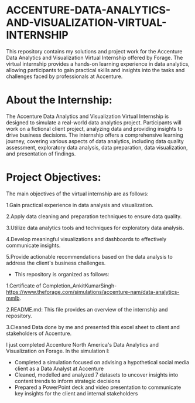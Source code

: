 # ACCENTURE-DATA-ANALYTICS-AND-VISUALIZATION-VIRTUAL-INTERNSHIP

This repository contains my solutions and project work for the Accenture Data Analytics and Visualization Virtual Internship offered by Forage. The virtual internship provides a hands-on learning experience in data analytics, allowing participants to gain practical skills and insights into the tasks and challenges faced by professionals at Accenture.

# About the Internship:

The Accenture Data Analytics and Visualization Virtual Internship is designed to simulate a real-world data analytics project. Participants will work on a fictional client project, analyzing data and providing insights to drive business decisions. The internship offers a comprehensive learning journey, covering various aspects of data analytics, including data quality assessment, exploratory data analysis, data preparation, data visualization, and presentation of findings.

# Project Objectives:

The main objectives of the virtual internship are as follows:

1.Gain practical experience in data analysis and visualization.

2.Apply data cleaning and preparation techniques to ensure data quality.

3.Utilize data analytics tools and techniques for exploratory data analysis.

4.Develop meaningful visualizations and dashboards to effectively communicate insights.

5.Provide actionable recommendations based on the data analysis to address the client's business challenges.


* This repository is organized as follows:

1.Certificate of Completion_AnkitKumarSingh-https://www.theforage.com/simulations/accenture-nam/data-analytics-mmlb.
  
2.README.md: This file provides an overview of the internship and repository.

3.Cleaned Data done by me and presented this excel sheet to client and stakeholders of Accenture. 

I just completed Accenture North America's Data Analytics and Visualization on Forage. In the simulation I:

* Completed a simulation focused on advising a hypothetical social media client as a Data Analyst at Accenture
* Cleaned, modelled and analyzed 7 datasets to uncover insights into content trends to inform strategic decisions
* Prepared a PowerPoint deck and video presentation to communicate key insights for the client and internal stakeholders
